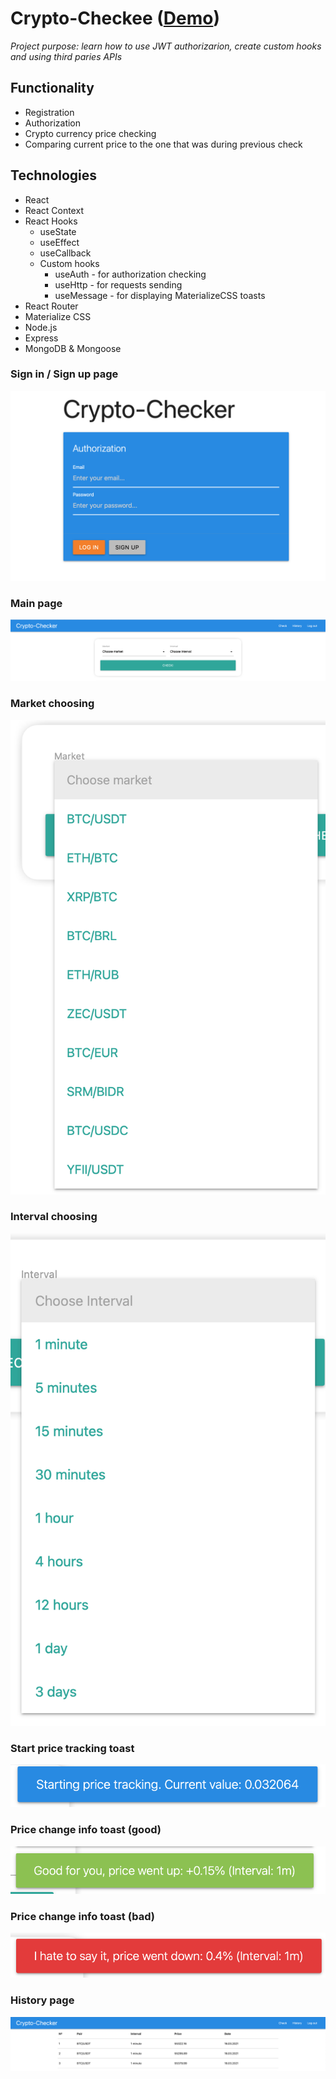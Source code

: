 # Crypto-Checkee ([Demo](https://crypto--checker.herokuapp.com))
_Project purpose: learn how to use JWT authorizarion, create custom hooks and using third paries APIs_

## Functionality
+ Registration
+ Authorization
+ Crypto currency price checking
+ Comparing current price to the one that was during previous check

## Technologies

+ React
+ React Context
+ React Hooks
  + useState
  + useEffect
  + useCallback
  + Custom hooks
    + useAuth - for authorization checking
    + useHttp - for requests sending
    + useMessage - for displaying MaterializeCSS toasts
+ React Router
+ Materialize CSS
+ Node.js
+ Express
+ MongoDB & Mongoose

### Sign in / Sign up page

![Sign in / Sign up page preview](screenshots/signin-signup.png)

### Main page

![Main page preview](screenshots/main-page.png)

### Market choosing

![Market choosing preview](screenshots/market-choosing.png)

### Interval choosing

![Interval choosing preview](screenshots/interval-choosing.png)

### Start price tracking toast

![Price tracking start preview](screenshots/start-price-tracking.png)

### Price change info toast (good)

![Good price change preview](screenshots/price-change-info-good.png)

### Price change info toast (bad)

![Bad price change preview](screenshots/price-change-info-bad.png)

### History page

![History page preview](screenshots/history-page.png)
